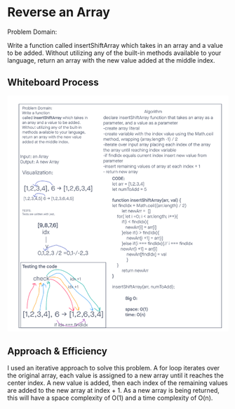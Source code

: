 # Reverse an Array

Problem Domain:

Write a function called insertShiftArray which takes in an array and a value to be added. Without utilizing any of the built-in methods available to your language, return an array with the new value added at the middle index.

## Whiteboard Process

![whiteboard](./whiteboard-02.png)

## Approach & Efficiency

I used an iterative approach to solve this problem. A for loop iterates over the original array, each value is assigned to a new array until it reaches the center index. A new value is added, then each index of the remaining values are added to the new array at index + 1.
As a new array is being returned, this will have a space complexity of O(1) and a time complexity of O(n).
